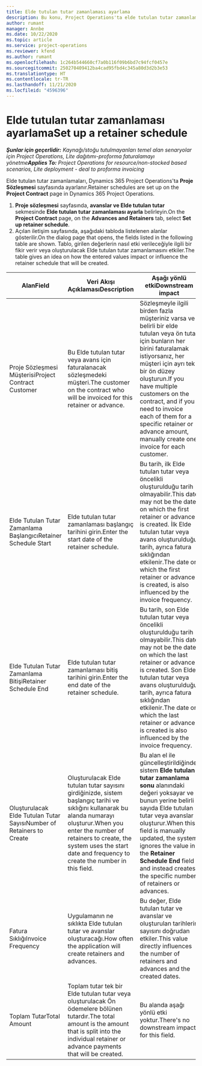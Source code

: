 ```yaml
---
title: Elde tutulan tutar zamanlaması ayarlama
description: Bu konu, Project Operations'ta elde tutulan tutar zamanlaması ayarlama hakkında bilgi sağlar.
author: rumant
manager: Annbe
ms.date: 10/22/2020
ms.topic: article
ms.service: project-operations
ms.reviewer: kfend
ms.author: rumant
ms.openlocfilehash: 1c264b544660cf7a0b116f09b6bd7c94fcf0457e
ms.sourcegitcommit: 250270409412ba4cad95fbd4c345a80d3d2b3e53
ms.translationtype: HT
ms.contentlocale: tr-TR
ms.lasthandoff: 11/21/2020
ms.locfileid: "4596396"
---
```

# <a name="set-up-a-retainer-schedule"></a><span data-ttu-id="383e8-103">Elde tutulan tutar zamanlaması ayarlama</span><span class="sxs-lookup"><span data-stu-id="383e8-103">Set up a retainer schedule</span></span>

<span data-ttu-id="383e8-104">_**Şunlar için geçerlidir:** Kaynağı/stoğu tutulmayanları temel alan senaryolar için Project Operations, Lite dağıtımı-proforma faturalamayı yönetme_</span><span class="sxs-lookup"><span data-stu-id="383e8-104">_**Applies To:** Project Operations for resource/non-stocked based scenarios, Lite deployment - deal to proforma invoicing_</span></span>

<span data-ttu-id="383e8-105">Elde tutulan tutar zamanlamaları, Dynamics 365 Project Operations'ta **Proje Sözleşmesi** sayfasında ayarlanır.</span><span class="sxs-lookup"><span data-stu-id="383e8-105">Retainer schedules are set up on the **Project Contract** page in Dynamics 365 Project Operations.</span></span>

1. <span data-ttu-id="383e8-106">**Proje sözleşmesi** sayfasında, **avanslar ve Elde tutulan tutar** sekmesinde **Elde tutulan tutar zamanlaması ayarla** belirleyin.</span><span class="sxs-lookup"><span data-stu-id="383e8-106">On the **Project Contract** page, on the **Advances and Retainers** tab, select **Set up retainer schedule**.</span></span>
2. <span data-ttu-id="383e8-107">Açılan iletişim sayfasında, aşağıdaki tabloda listelenen alanlar gösterilir.</span><span class="sxs-lookup"><span data-stu-id="383e8-107">On the dialog page that opens, the fields listed in the following table are shown.</span></span> <span data-ttu-id="383e8-108">Tablo, girilen değerlerin nasıl etki verileceğiyle ilgili bir fikir verir veya oluşturulacak Elde tutulan tutar zamanlamasını etkiler.</span><span class="sxs-lookup"><span data-stu-id="383e8-108">The table gives an idea on how the entered values impact or influence the retainer schedule that will be created.</span></span>

| <span data-ttu-id="383e8-109">Alan</span><span class="sxs-lookup"><span data-stu-id="383e8-109">Field</span></span> | <span data-ttu-id="383e8-110">Veri Akışı Açıklaması</span><span class="sxs-lookup"><span data-stu-id="383e8-110">Description</span></span> | <span data-ttu-id="383e8-111">Aşağı yönlü etki</span><span class="sxs-lookup"><span data-stu-id="383e8-111">Downstream impact</span></span> |
| --- | --- | --- |
| <span data-ttu-id="383e8-112">Proje Sözleşmesi Müşterisi</span><span class="sxs-lookup"><span data-stu-id="383e8-112">Project Contract Customer</span></span> | <span data-ttu-id="383e8-113">Bu Elde tutulan tutar veya avans için faturalanacak sözleşmedeki müşteri.</span><span class="sxs-lookup"><span data-stu-id="383e8-113">The customer on the contract who will be invoiced for this retainer or advance.</span></span> | <span data-ttu-id="383e8-114">Sözleşmeyle ilgili birden fazla müşteriniz varsa ve belirli bir elde tutulan veya ön tutar için bunların her birini faturalamak istiyorsanız, her müşteri için ayrı tek bir ön düzey oluşturun.</span><span class="sxs-lookup"><span data-stu-id="383e8-114">If you have multiple customers on the contract, and if you need to invoice each of them for a specific retainer or advance amount, manually create one invoice for each customer.</span></span> |
| <span data-ttu-id="383e8-115">Elde Tutulan Tutar Zamanlama Başlangıcı</span><span class="sxs-lookup"><span data-stu-id="383e8-115">Retainer Schedule Start</span></span> | <span data-ttu-id="383e8-116">Elde tutulan tutar zamanlaması başlangıç tarihini girin.</span><span class="sxs-lookup"><span data-stu-id="383e8-116">Enter the start date of the retainer schedule.</span></span> | <span data-ttu-id="383e8-117">Bu tarih, ilk Elde tutulan tutar veya öncelikli oluşturulduğu tarih olmayabilir.</span><span class="sxs-lookup"><span data-stu-id="383e8-117">This date may not be the date on which the first retainer or advance is created.</span></span> <span data-ttu-id="383e8-118">İlk Elde tutulan tutar veya avans oluşturulduğu tarih, ayrıca fatura sıklığından etkilenir.</span><span class="sxs-lookup"><span data-stu-id="383e8-118">The date on which the first retainer or advance is created, is also influenced by the invoice frequency.</span></span> |
| <span data-ttu-id="383e8-119">Elde Tutulan Tutar Zamanlama Bitişi</span><span class="sxs-lookup"><span data-stu-id="383e8-119">Retainer Schedule End</span></span> | <span data-ttu-id="383e8-120">Elde tutulan tutar zamanlaması bitiş tarihini girin.</span><span class="sxs-lookup"><span data-stu-id="383e8-120">Enter the end date of the retainer schedule.</span></span> | <span data-ttu-id="383e8-121">Bu tarih, son Elde tutulan tutar veya öncelikli oluşturulduğu tarih olmayabilir.</span><span class="sxs-lookup"><span data-stu-id="383e8-121">This date may not be the date on which the last retainer or advance is created.</span></span> <span data-ttu-id="383e8-122">Son Elde tutulan tutar veya avans oluşturulduğu tarih, ayrıca fatura sıklığından etkilenir.</span><span class="sxs-lookup"><span data-stu-id="383e8-122">The date on which the last retainer or advance is created is also influenced by the invoice frequency.</span></span> |
| <span data-ttu-id="383e8-123">Oluşturulacak Elde Tutulan Tutar Sayısı</span><span class="sxs-lookup"><span data-stu-id="383e8-123">Number of Retainers to Create</span></span> | <span data-ttu-id="383e8-124">Oluşturulacak Elde tutulan tutar sayısını girdiğinizde, sistem başlangıç tarihi ve sıklığını kullanarak bu alanda numarayı oluşturur.</span><span class="sxs-lookup"><span data-stu-id="383e8-124">When you enter the number of retainers to create, the system uses the start date and frequency to create the number in this field.</span></span> | <span data-ttu-id="383e8-125">Bu alan el ile güncelleştirildiğinde, sistem **Elde tutulan tutar zamanlama sonu** alanındaki değeri yoksayar ve bunun yerine belirli sayıda Elde tutulan tutar veya avanslar oluşturur.</span><span class="sxs-lookup"><span data-stu-id="383e8-125">When this field is manually updated, the system ignores the value in the **Retainer Schedule End** field and instead creates the specific number of retainers or advances.</span></span> |
| <span data-ttu-id="383e8-126">Fatura Sıklığı</span><span class="sxs-lookup"><span data-stu-id="383e8-126">Invoice Frequency</span></span> | <span data-ttu-id="383e8-127">Uygulamanın ne sıklıkta Elde tutulan tutar ve avanslar oluşturacağı.</span><span class="sxs-lookup"><span data-stu-id="383e8-127">How often the application will create retainers and advances.</span></span> | <span data-ttu-id="383e8-128">Bu değer, Elde tutulan tutar ve avanslar ve oluşturulan tarihlerin sayısını doğrudan etkiler.</span><span class="sxs-lookup"><span data-stu-id="383e8-128">This value directly influences the number of retainers and advances and the created dates.</span></span> |
| <span data-ttu-id="383e8-129">Toplam Tutar</span><span class="sxs-lookup"><span data-stu-id="383e8-129">Total Amount</span></span> | <span data-ttu-id="383e8-130">Toplam tutar tek bir Elde tutulan tutar veya oluşturulacak Ön ödemelere bölünen tutardır.</span><span class="sxs-lookup"><span data-stu-id="383e8-130">The total amount is the amount that is split into the individual retainer or advance payments that will be created.</span></span> | <span data-ttu-id="383e8-131">Bu alanda aşağı yönlü etki yoktur.</span><span class="sxs-lookup"><span data-stu-id="383e8-131">There's no downstream impact for this field.</span></span> |
